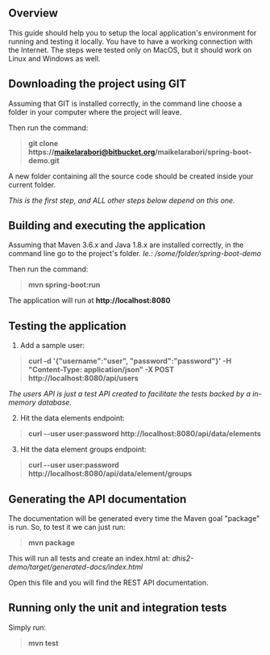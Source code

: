 
## Overview

This guide should help you to setup the local application's environment for running and testing it locally.
You have to have a working connection with the Internet.
The steps were tested only on MacOS, but it should work on Linux and Windows as well.

## Downloading the project using GIT
Assuming that GIT is installed correctly, in the command line choose a folder in your computer where the project will leave.


Then run the command:

> **git clone https://maikelarabori@bitbucket.org/maikelarabori/spring-boot-demo.git**


A new folder containing all the source code should be created inside your current folder.

*This is the first step, and ALL other steps below depend on this one.*

## Building and executing the application

Assuming that Maven 3.6.x and Java 1.8.x are installed correctly, in the command line go to the project's folder. *Ie.: /some/folder/spring-boot-demo*


Then run the command:


> **mvn spring-boot:run**


The application will run at **http://localhost:8080**

## Testing the application

1. Add a sample user:
> **curl -d '{"username":"user", "password":"password"}' -H "Content-Type: application/json" -X POST http://localhost:8080/api/users**

*The users API is just a test API  created to facilitate the tests backed by a in-memory database.*

2. Hit the data elements endpoint:
> **curl --user user:password http://localhost:8080/api/data/elements**

3. Hit the data element groups endpoint:
> **curl --user user:password http://localhost:8080/api/data/element/groups**

## Generating the API documentation

The documentation will be generated every time the Maven goal "package" is run.
So, to test it we can just run:
> **mvn package**

This will run all tests and create an index.html at:
*dhis2-demo/target/generated-docs/index.html*

Open this file and you will find the REST API documentation.

## Running only the unit and integration tests

Simply run:
> **mvn test**

